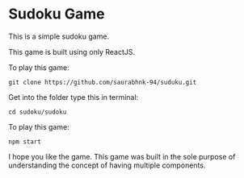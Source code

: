 # Sudoku Game

This is a simple sudoku game. 

This game is built using only ReactJS. 

To play this game:
```
git clone https://github.com/saurabhnk-94/suduku.git
```

Get into the folder type this in terminal:
```
cd sudoku/sudoku
```

To play this game:
```
npm start
```
I hope you like the game. This game was built in the sole purpose of understanding the concept of having multiple components.
